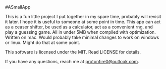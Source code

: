 #ASmallApp

This is a fun little project I put together in my spare time, probably will revisit it later. I hope it is useful to someone at some point in time.
This app can act as a ceaser shifter, be used as a calculator, act as a convenient rng, and play a guessing game. All in under 5MB when compiled with optimization. Written on mac. Would probably take minimal changes to work on windows or linux. Might do that at some point.



This software is licensed under the MIT. Read LICENSE for details. 



If you have any questions, reach me at protonfire0@outlook.com.
